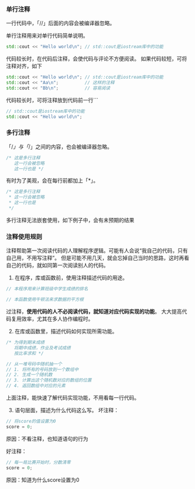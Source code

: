 ### 单行注释
一行代码中，「//」后面的内容会被编译器忽略。

单行注释用来对单行代码简单说明。
```c++
std::cout << "Hello world\n"; // std::cout是iostream库中的功能
```


代码较长时，在代码后注释，会使代码与评论不方便阅读。 如果代码较短，可将注释对齐，如下
```C++
std::cout << "Hello world\n"; // std::cout是iostream库中的功能
std::cout << "Aa\n";          // 这样的注释
std::cout << "Bb\n";          // 容易阅读
```


代码较长时，可将注释放到代码前一行```
```C++
// std::cout是iostream库中的功能
std::cout << "Hello world\n";
```



### 多行注释
「/*」与「*/」之间的内容，也会被编译器忽略。
```C++
/* 这是多行注释
   这一行会被忽略
   这一行也是 */
```
有时为了美观，会在每行前都加上「*」。
```C++
/* 这是多行注释
 * 这一行会被忽略
 * 这一行也是 
 */
```
多行注释无法嵌套使用，如下例子中，会有未预期的结果
### 注释使用规则

注释帮助第一次阅读代码的人理解程序逻辑。可能有人会说“我自己的代码，只有自己用，不用写注释”。 但是可能不用几天，就会忘掉自己当时的思路，这时再看自己的代码，就如同第一次阅读别人的代码。

1. 在程序，库或函数前，使用注释描述代码的用途。

```C++
// 本程序用来计算班级中学生成绩的排名

// 本函数使用牛顿法来求数据的平方根
```

过注释，**使用代码的人不必阅读代码，就知道对应代码实现的功能**。 大大提高代码复用效率，尤其在多人协作编程时。

2. 在库或函数里，描述代码如何实现所需功能。
```C++
/* 为得到期末成绩
   将期中成绩，作业及考试成绩
   按比率求和 */

// 从一堆号码中随机抽一个
// 1. 将所有的号码放到一个数组中
// 2. 生成一个随机数
// 3. 计算出这个随机数对应的数组的位置
// 4. 返回数组中对应的元素
```

上面注释，能快速了解代码实现功能，不用看每一行代码。

3. 语句层面，描述为什么代码这么写。
坏注释：

```C++
// 将score的值设置为0
score = 0;
```

原因：不看注释，也知道语句的行为

好注释：

```C++
// 每一局比赛开始时，分数清零
score = 0;
```

原因：知道为什么score设置为0



